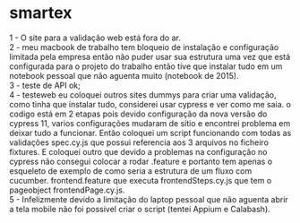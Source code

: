 # smartex

1 - O site para a validação web está fora do ar.<br />
2 - meu macbook de trabalho tem bloqueio de instalação e configuração limitada pela empresa então não puder usar sua estrutura uma vez que está configurada para o projeto do trabalho então tive que instalar tudo em um notebook pessoal que não aguenta muito (notebook de 2015).<br />
3 - teste de API ok;<br />
4 - testeweb eu coloquei outros sites dummys para criar uma validação, como tinha que instalar tudo, considerei usar cypress e ver como me saia. o codigo está em 2 etapas pois devido configuração da nova versão do cypress 11, varios configurações mudaram de sitio e encontrei problema em deixar tudo a funcionar. Então coloquei um script funcionando com todas as validações spec.cy.js  que possui referencia aos 3 arquivos no ficheiro fixtures. E coloquei outro que devido a problemas na configuração no cypress não consegui colocar a rodar .feature e portanto tem apenas o esqueleto de exemplo de como seria a estrutura de um fluxo com cucumber. frontend.feature que executa frontendSteps.cy.js que tem o pageobject frontendPage.cy.js.<br />
5 - Infelizmente devido a limitação do laptop pessoal que não aguenta abrir a tela mobile não foi possivel criar o script (tentei Appium e Calabash).

